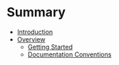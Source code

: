 # Summary

* [Introduction](README.md)
* [Overview](overview.md)
   * [Getting Started](getting_started.md)
   * [Documentation Conventions](documentation_conventions.md)

